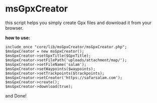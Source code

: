 # msGpxCreator
this script helps you simply create Gpx files and download it from your browser.

**how to use:**
```objc
include_once "core/lib/msGpxCreator/msGpxCreator.php";
$msGpxCreator = new msGpxCreator();
$msGpxCreator->setGpxTitle($GpxTitle);
$msGpxCreator->setFilePath('uploads/attachment/map/');
$msGpxCreator->setFileName('salam');
$msGpxCreator->setWaypoints($waypoints);
$msGpxCreator->setTrackpoints($trackpoints);
$msGpxCreator->setCreator('https://safarsalam.com');
$msGpxCreator->create();
$msGpxCreator->download(true);
```
and Done!
